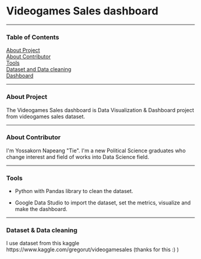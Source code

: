 # Videogames Sales dashboard

---------------------------------------------------
### Table of Contents
<a href="#About Project">About Project</a>\
<a href="#About Contributor">About Contributor</a>\
<a href="#Tools">Tools</a>\
<a href="#Dataset">Dataset and Data cleaning</a>\
<a href="#Report of Exploration">Dashboard</a>

---------------------------------------------------
<div id="About Project"><h3>About Project</h3></div>
The Videogames Sales dashboard is Data Visualization & Dashboard project from videogames sales dataset.

---------------------------------------------------
<div id="About Contributor"><h3>About Contributor</h3></div>
I'm Yossakorn Napeang "Tie". I'm a new Political Science graduates who change interest and field of works into Data Science field.

---------------------------------------------------
<div id="Tools"><h3>Tools</h3> </div>

* Python with Pandas library to clean the dataset.

* Google Data Studio to import the dataset, set the metrics, visualize and make the dashboard.

---------------------------------------------------
<div id="Dataset"><h3>Dataset & Data cleaning</h3> </div>
I use dataset from this kaggle https://www.kaggle.com/gregorut/videogamesales (thanks for this :) )
